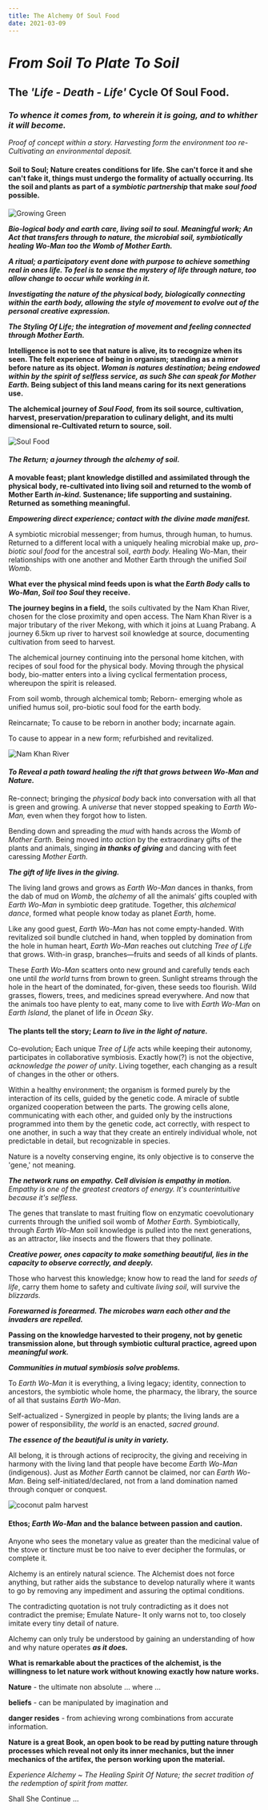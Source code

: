```yaml
---
title: The Alchemy Of Soul Food
date: 2021-03-09
---
```


# *From Soil To Plate To Soil*

## The *'Life - Death - Life'* Cycle Of Soul Food.

### *To whence it comes from, to wherein it is going, and to whither it will become.*
*Proof of concept within a story. Harvesting form the environment too re-Cultivating an environmental deposit.*

#### Soil to Soul; Nature creates conditions for life. She can't force it and she can't fake it, things must undergo the formality of actually occurring. Its the soil and plants as part of a *symbiotic partnership* that make *soul food* possible.

![Growing Green](./soilToSoulFoodImages/frogPot.jpg)

***Bio-logical body and earth care, living soil to soul. Meaningful work; An Act that transfers through to nature, the microbial soil, symbiotically healing Wo-Man too the Womb of Mother Earth.***

***A ritual; a participatory event done with purpose to achieve something real in ones life. To feel is to sense the mystery of life through nature, too allow change to occur while working in it.***

***Investigating the nature of the physical body, biologically connecting within the earth body, allowing the style of movement to evolve out of the personal creative expression.***

***The Styling Of Life; the integration of movement and feeling connected through Mother Earth.***

**Intelligence is not to see that nature is alive, its to recognize when its seen. The felt experience of being in organism; standing as a mirror before nature as its object. *Woman is natures destination; being endowed within by the spirit of selfless service, as such She can speak for Mother Earth.* Being subject of this land means caring for its next generations use.**

**The alchemical journey of *Soul Food,* from its soil source, cultivation, harvest, preservation/preparation to culinary delight, and its multi dimensional re-Cultivated return to source, soil.**

![Soul Food](./soilToSoulFoodImages/soulFood01.jpg)

#### *The Return; a journey through the alchemy of soil.*

**A movable feast; plant knowledge distilled and assimilated through the physical body, re-cultivated into living soil and returned to the womb of Mother Earth *in-kind.* Sustenance; life supporting and sustaining. Returned as something meaningful.**

***Empowering direct experience; contact with the divine made manifest.***

A symbiotic microbial messenger; from humus, through human, to humus. Returned to a different local with a uniquely healing microbial make up, *pro-biotic soul food* for the ancestral soil, *earth body.* Healing Wo-Man, their relationships with one another and Mother Earth through the unified *Soil Womb*.

**What ever the physical mind feeds upon is what the *Earth Body* calls to *Wo-Man*, *Soil too Soul* they receive.**

**The journey begins in a field,** the soils cultivated by the Nam Khan River, chosen for the close proximity and open access. The Nam Khan River is a major tributary of the river Mekong, with which it joins at Luang Prabang. A journey 6.5km up river to harvest soil knowledge at source, documenting cultivation from seed to harvest.

The alchemical journey continuing into the personal home kitchen, with recipes of soul food for the physical body. Moving through the physical body, bio-matter enters into a living cyclical fermentation process, whereupon the spirit is released. 

From soil womb, through alchemical tomb; Reborn- emerging whole as unified humus soil, pro-biotic soul food for the earth body.

Reincarnate; To cause to be reborn in another body; incarnate again.

To cause to appear in a new form; refurbished and revitalized.

![Nam Khan River](./soilToSoulFoodImages/bambooBridgeNamKhan01.jpg)

#### *To Reveal a path toward healing the rift that grows between Wo-Man and Nature.*

Re-connect; bringing the *physical body* back into conversation with all that is green and growing. A *universe* that never stopped speaking to *Earth Wo-Man,* even when they forgot how to listen.

Bending down and spreading the *mud* with hands across the *Womb* of *Mother Earth.* Being moved into *action* by the extraordinary gifts of the plants and animals, singing ***in thanks of giving*** and dancing with feet caressing *Mother Earth.*

***The gift of life lives in the giving.***

The living land grows and grows as *Earth Wo-Man* dances in thanks, from the dab of mud on *Womb*, the *alchemy* of all the animals’ gifts coupled with *Earth Wo-Man* in symbiotic deep gratitude. Together, this *alchemical dance*, formed what people know today as planet *Earth*, home.

Like any good guest, *Earth Wo-Man* has not come empty-handed. With revitalized soil bundle clutched in hand, when toppled by domination from the hole in human heart, *Earth Wo-Man* reaches out clutching *Tree of Life* that grows. With-in grasp, branches—fruits and seeds of all kinds of plants.

These *Earth Wo-Man* scatters onto new ground and carefully tends each one until *the world* turns from brown to green. Sunlight streams through the hole in the heart of the dominated, for-given, these seeds too flourish. Wild grasses, flowers, trees, and medicines spread everywhere. And now that the animals too have plenty to eat, many come to live with *Earth Wo-Man* on *Earth Island*, the planet of life in *Ocean Sky*.

#### The plants tell the story; *Learn to live in the light of nature.*

Co-evolution; Each unique *Tree of Life* acts while keeping their autonomy, participates in collaborative symbiosis. Exactly how(?) is not the objective, *acknowledge the power of unity*. Living together, each changing as a result of changes in the other or others.

Within a healthy environment; the organism is formed purely by the interaction of its cells, guided by the genetic code. A miracle of subtle organized cooperation between the parts. The growing cells alone, communicating with each other, and guided only by the instructions programmed into them by the genetic code, act correctly, with respect to one another, in such a way that they create an entirely individual whole, not predictable in detail, but recognizable in species.

Nature is a novelty conserving engine, its only objective is to conserve the 'gene,' not meaning.

***The network runs on empathy. Cell division is empathy in motion.***
*Empathy is one of the greatest creators of energy. It's counterintuitive because it's selfless.*

The genes that translate to mast fruiting flow on enzymatic coevolutionary currents through the unified soil womb of *Mother Earth*. Symbiotically, through *Earth Wo-Man* soil knowledge is pulled into the next generations, as an attractor, like insects and the flowers that they pollinate.

***Creative power, ones capacity to make something beautiful, lies in the capacity to observe correctly, and deeply.***

Those who harvest this knowledge; know how to read the land for *seeds of life*, carry them home to safety and cultivate *living soil*, will survive the *blizzards.*

***Forewarned is forearmed. The microbes warn each other and the invaders are repelled.***

**Passing on the knowledge harvested to their progeny, not by genetic transmission alone, but through symbiotic cultural practice, agreed upon *meaningful work.***

***Communities in mutual symbiosis solve problems.***

To *Earth Wo-Man* it is everything, a living legacy; identity, connection to ancestors, the symbiotic whole home, the pharmacy, the library, the source of all that sustains *Earth Wo-Man*.

Self-actualized - Synergized in people by plants; the living lands are a power of responsibility, *the world* is an enacted, *sacred ground*.

***The essence of the beautiful is unity in variety.***

All belong, it is through actions of reciprocity, the giving and receiving in harmony with the living land that people have become *Earth Wo-Man* (indigenous). Just as *Mother Earth* cannot be claimed, nor can *Earth Wo-Man*. Being self-initiated/declared, not from a land domination named through conquer or conquest.

![coconut palm harvest](./soilToSoulFoodImages/coconutPalmHarvest.jpg)

#### Ethos; *Earth Wo-Man* and the balance between passion and caution.

Anyone who sees the monetary value as greater than the medicinal value of the stove or tincture must be too naive to ever decipher the formulas, or complete it.

Alchemy is an entirely natural science. The Alchemist does not force anything, but rather aids the substance to develop naturally where it wants to go by removing any impediment and assuring the optimal conditions.

The contradicting quotation is not truly contradicting as it does not contradict the premise; Emulate Nature- It only warns not to, too closely imitate every tiny detail of nature.

Alchemy can only truly be understood by gaining an understanding of how and why nature operates ***as it does.***

**What is remarkable about the practices of the alchemist, is the willingness to let nature work without knowing exactly how nature works.**

**Nature** - the ultimate non absolute ... where ...

**beliefs** - can be manipulated by imagination and

**danger resides** - from achieving wrong combinations from accurate information.

**Nature is a great Book, an open book to be read by putting nature through processes which reveal not only its inner mechanics, but the inner mechanics of the artifex, the person working upon the material.**

*Experience Alchemy ~ The Healing Spirit Of Nature; the secret tradition of the redemption of spirit from matter.*

Shall She Continue ...



